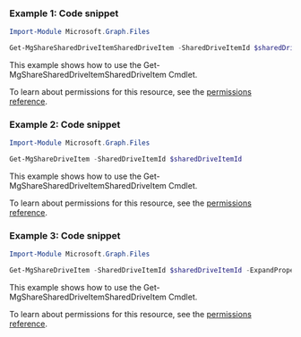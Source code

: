 ### Example 1: Code snippet

```powershellImport-Module Microsoft.Graph.Files

Get-MgShareSharedDriveItemSharedDriveItem -SharedDriveItemId $sharedDriveItemId
```
This example shows how to use the Get-MgShareSharedDriveItemSharedDriveItem Cmdlet.
To learn about permissions for this resource, see the [permissions reference](/graph/permissions-reference).

### Example 2: Code snippet

```powershellImport-Module Microsoft.Graph.Files

Get-MgShareDriveItem -SharedDriveItemId $sharedDriveItemId
```
This example shows how to use the Get-MgShareSharedDriveItemSharedDriveItem Cmdlet.
To learn about permissions for this resource, see the [permissions reference](/graph/permissions-reference).

### Example 3: Code snippet

```powershellImport-Module Microsoft.Graph.Files

Get-MgShareDriveItem -SharedDriveItemId $sharedDriveItemId -ExpandProperty "children"
```
This example shows how to use the Get-MgShareSharedDriveItemSharedDriveItem Cmdlet.
To learn about permissions for this resource, see the [permissions reference](/graph/permissions-reference).

